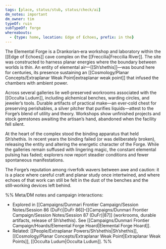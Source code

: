 ```yaml
---
tags: [place, status/stub, status/check/ai]
dm_notes: important
dm_owner: tim
typeOf: ruin
subTypeOf: forge
whereabouts:
  - {type: home, location: Edge of Echoes, prefix: in the}
---
```


The Elemental Forge is a Drankorian‑era workshop and laboratory within the [[Edge of Echoes]] cave complex on the [[Freccilia|Freccilia River]]. The site was constructed to harness planar energies where the boundary between worlds is thin. An entity of elemental air—[[Sh’shethis]]—was bound here for centuries, its presence sustaining an [[Cosmology/Planar Concepts/Extraplanar Weak Point|extraplanar weak point]] that infused the chambers with ambient power.

Across several galleries lie well‑preserved workrooms associated with the [[Occulta Ludum]], including alchemical benches, warding circles, and jeweler’s tools. Durable artifacts of practical make—an ever‑cold chest for preserving perishables, a silver pitcher that purifies liquids—attest to the Forge’s blend of utility and theory. Workshops show unfinished projects and stock gemstones awaiting the artisan’s hand, abandoned when the facility fell silent.

At the heart of the complex stood the binding apparatus that held Sh’shethis. In recent years the binding failed (or was deliberately broken), releasing the entity and altering the energetic character of the Forge. While the galleries remain suffused with lingering magic, the constant elemental pulsing has faded; explorers now report steadier conditions and fewer spontaneous manifestations.

The Forge’s reputation among riverfolk wavers between awe and caution: it is a place where careful craft and planar study once intertwined, and where echoes of that work can still be felt in the dust of the benches and the still‑working devices left behind.

%%
Meta/DM notes and campaign interactions:
- Explored in [[Campaigns/Dunmari Frontier Campaign/Session Notes/Session 86 (DuFr)|DuFr 86]]–[[Campaigns/Dunmari Frontier Campaign/Session Notes/Session 87 (DuFr)|87]] (workrooms, durable artifacts, release of Sh’shethis). See [[Campaigns/Dunmari Frontier Campaign/Hoards/Elemental Forge Hoard|Elemental Forge Hoard]].
- Related: [[People/Extraplanar Powers/Sh’shethis|Sh’shethis]], [[Cosmology/Planar Concepts/Extraplanar Weak Point|Extraplanar Weak Points]], [[Occulta Ludum|Occulta Ludum]].
%%
